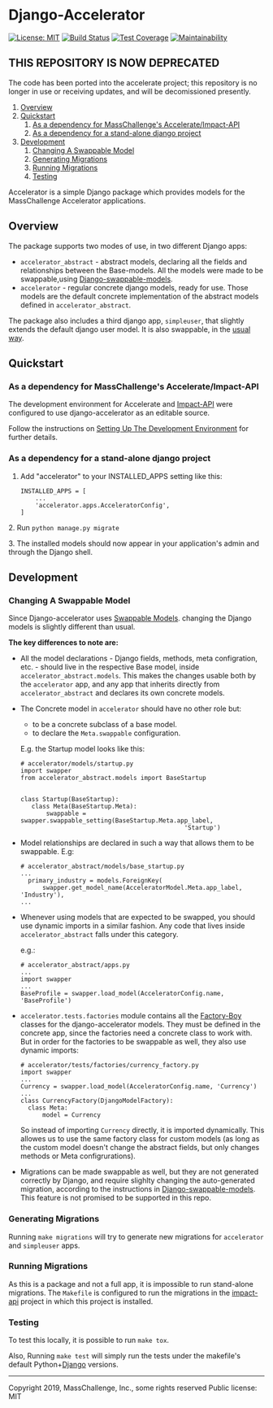 # Django-Accelerator
 [![License: MIT](https://img.shields.io/badge/License-MIT-yellow.svg)](https://opensource.org/licenses/MIT)
[![Build Status](https://travis-ci.org/masschallenge/impact-api.svg?branch=development)](https://travis-ci.org/masschallenge/django-accelerator)
[![Test Coverage](https://api.codeclimate.com/v1/badges/2636b03b81f405b133f5/test_coverage)](https://codeclimate.com/github/masschallenge/django-accelerator/test_coverage)
[![Maintainability](https://api.codeclimate.com/v1/badges/2636b03b81f405b133f5/maintainability)](https://codeclimate.com/github/masschallenge/django-accelerator/maintainability)

## THIS REPOSITORY IS NOW DEPRECATED
The code has been ported into the accelerate project; this repository 
is no longer in use or receiving updates, and will be decomissioned 
presently. 

1. [Overview](#overview)
2. [Quickstart](#quickstart)
   1. [As a dependency for MassChallenge's Accelerate/Impact-API](
  #as-a-dependency-for-masschallenges-accelerateimpact-api)
   2. [As a dependency for a stand-alone django project](
   #as-a-dependency-for-a-stand-alone-django-project)
3. [Development](#Development)
   1. [Changing A Swappable Model](#changing-a-swappable-model)
   2. [Generating Migrations](#generating-migrations)
   3. [Running Migrations](#running-migrations)
   4. [Testing](#testing)

Accelerator is a simple Django package which provides models for the
MassChallenge Accelerator applications.

## Overview

The package supports two modes of use, in two different Django apps:

- `accelerator_abstract` - abstract models, declaring all the fields
and relationships between the Base-models. All the models were made to
be swappable,using [Django-swappable-models](
https://github.com/wq/django-swappable-models).
- `accelerator` - regular concrete django models, ready for use. Those
models are the default concrete implementation of the abstract models
defined in `accelerator_abstract`.

The package also includes a third django app, `simpleuser`, that
slightly extends the default django user model. It is also swappable,
in the [usual way](
https://docs.djangoproject.com/en/2.0/topics/auth/customizing/#changing-to-a-custom-user-model-mid-project).


## Quickstart

### As a dependency for MassChallenge's Accelerate/Impact-API

The development environment for Accelerate and [Impact-API](
https://github.com/masschallenge/impact-api/) were configured to use
django-accelerator as an editable source.

Follow the instructions on [Setting Up The Development Environment](
https://github.com/masschallenge/standards/blob/master/setup_development_environment.md)
for further details.

### As a dependency for a stand-alone django project

1.  Add "accelerator" to your INSTALLED\_APPS setting like this:
    
        INSTALLED_APPS = [
            ...
            'accelerator.apps.AcceleratorConfig',
        ]

2\. Run `python manage.py migrate` 

3\. The installed models should now appear in your application's admin and
through the Django shell.

## Development

### Changing A Swappable Model

Since Django-accelerator uses [Swappable Models](
https://github.com/wq/django-swappable-models). changing the Django
models is slightly different than usual.

**The key differences to note are:**

- All the model declarations - Django fields, methods, meta configration,
etc. - should live in the respective Base model, inside 
`accelerator_abstract.models`. This makes the changes usable both
by the `accelerator` app, and any app that inherits directly
from `accelerator_abstract` and declares its own concrete models.
- The Concrete model in `accelerator` should have no other role
but:
   - to be a concrete subclass of a base model.
   - to declare the `Meta.swappable` configuration.
 
  E.g. the Startup model looks like this:
  ```
  # accelerator/models/startup.py
  import swapper
  from accelerator_abstract.models import BaseStartup
  
  
  class Startup(BaseStartup):
     class Meta(BaseStartup.Meta):
         swappable = swapper.swappable_setting(BaseStartup.Meta.app_label,
                                               'Startup')
  ```
- Model relationships are declared in such a way that allows them to 
be swappable. E.g:
  ```
  # accelerator_abstract/models/base_startup.py
  ...
    primary_industry = models.ForeignKey(
        swapper.get_model_name(AcceleratorModel.Meta.app_label, 'Industry'),  
  ...
  ```
- Whenever using models that are expected to be swapped, you should use
dynamic imports in a similar fashion. Any code that lives inside
`accelerator_abstract` falls under this category.
  
  e.g.:
  ```
  # accelerator_abstract/apps.py
  ...
  import swapper
  ...
  BaseProfile = swapper.load_model(AcceleratorConfig.name, 'BaseProfile')
  ```
- `accelerator.tests.factories` module contains all the [Factory-Boy](
http://factoryboy.readthedocs.io/en/latest/) classes for the
django-accelerator models. They must be defined in the concrete
app, since the factories need a concrete class to work with. But in order
for the factories to be swappable as well, they also use dynamic imports:
  ```
  # accelerator/tests/factories/currency_factory.py
  import swapper
  ...
  Currency = swapper.load_model(AcceleratorConfig.name, 'Currency')
  ...
  class CurrencyFactory(DjangoModelFactory):
    class Meta:
        model = Currency
  ```
  So instead of importing `Currency` directly, it is imported dynamically.
  This allowes us to use the same factory class for custom models (as
  long as the custom model doesn't change the abstract fields, but
  only changes methods or Meta configrurations).
- Migrations can be made swappable as well, but they are not
generated correctly by Django, and require slighlty changing the 
auto-generated migration, according to the instructions in
[Django-swappable-models](https://github.com/wq/django-swappable-models).
This feature is not promised to be supported in this repo.

### Generating Migrations

Running `make migrations` will try to generate new migrations
for `accelerator` and `simpleuser` apps.


### Running Migrations

As this is a package and not a full app, it is impossible
to run stand-alone migrations. The `Makefile` is configured
to run the migrations in the [impact-api](
https://github.com/masschallenge/impact-api/) project in
which this project is installed.

### Testing

To test this locally, it is possible to run `make tox`.

Also, Running `make test` will simply run the tests
under the makefile's default Python+[Django](
https://github.com/masschallenge/django-accelerator/blob/development/Makefile#L94)
versions.

---
Copyright 2019, MassChallenge, Inc., some rights reserved
Public license: MIT
